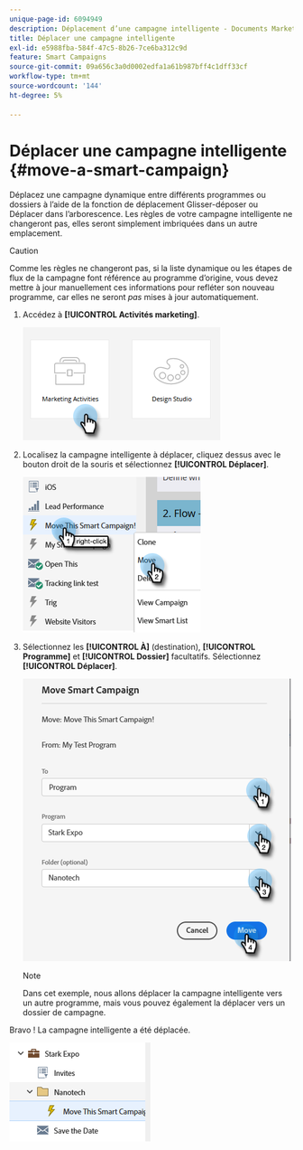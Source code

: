 ```yaml
---
unique-page-id: 6094949
description: Déplacement d’une campagne intelligente - Documents Marketo - Documentation du produit
title: Déplacer une campagne intelligente
exl-id: e5988fba-584f-47c5-8b26-7ce6ba312c9d
feature: Smart Campaigns
source-git-commit: 09a656c3a0d0002edfa1a61b987bff4c1dff33cf
workflow-type: tm+mt
source-wordcount: '144'
ht-degree: 5%

---
```


# Déplacer une campagne intelligente {#move-a-smart-campaign}

Déplacez une campagne dynamique entre différents programmes ou dossiers à l’aide de la fonction de déplacement Glisser-déposer ou Déplacer dans l’arborescence. Les règles de votre campagne intelligente ne changeront pas, elles seront simplement imbriquées dans un autre emplacement.

>[!CAUTION]
>
>Comme les règles ne changeront pas, si la liste dynamique ou les étapes de flux de la campagne font référence au programme d’origine, vous devez mettre à jour manuellement ces informations pour refléter son nouveau programme, car elles ne seront _pas_ mises à jour automatiquement.

1. Accédez à **[!UICONTROL Activités marketing]**.

   ![](assets/move-a-smart-campaign-1.png)

1. Localisez la campagne intelligente à déplacer, cliquez dessus avec le bouton droit de la souris et sélectionnez **[!UICONTROL Déplacer]**.

   ![](assets/move-a-smart-campaign-2.png)

1. Sélectionnez les **[!UICONTROL À]** (destination), **[!UICONTROL Programme]** et **[!UICONTROL Dossier]** facultatifs. Sélectionnez **[!UICONTROL Déplacer]**.

   ![](assets/move-a-smart-campaign-3.png)

   >[!NOTE]
   >
   >Dans cet exemple, nous allons déplacer la campagne intelligente vers un autre programme, mais vous pouvez également la déplacer vers un dossier de campagne.

Bravo ! La campagne intelligente a été déplacée.

![](assets/move-a-smart-campaign-4.png)
